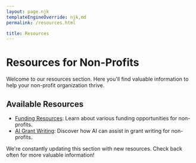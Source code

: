 ```yaml
---
layout: page.njk
templateEngineOverride: njk,md
permalink: /resources.html

title: Resources
---
```


# Resources for Non-Profits

Welcome to our resources section. Here you'll find valuable information to help your non-profit organization thrive.

## Available Resources

- [Funding Resources](/resources/funding): Learn about various funding opportunities for non-profits.
- [AI Grant Writing](/resources/ai-grant-writing): Discover how AI can assist in grant writing for non-profits.

We're constantly updating this section with new resources. Check back often for more valuable information!
